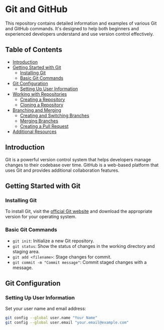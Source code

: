 # Git and GitHub 

This repository contains detailed information and examples of various Git and GitHub commands. It's designed to help both beginners and experienced developers understand and use version control effectively.

## Table of Contents

- [Introduction](#introduction)
- [Getting Started with Git](#getting-started-with-git)
  - [Installing Git](#installing-git)
  - [Basic Git Commands](#basic-git-commands)
- [Git Configuration](#git-configuration)
  - [Setting Up User Information](#setting-up-user-information)
- [Working with Repositories](#working-with-repositories)
  - [Creating a Repository](#creating-a-repository)
  - [Cloning a Repository](#cloning-a-repository)
- [Branching and Merging](#branching-and-merging)
  - [Creating and Switching Branches](#creating-and-switching-branches)
  - [Merging Branches](#merging-branches)
  - [Creating a Pull Request](#creating-a-pull-request)
- [Additional Resources](#additional-resources)

## Introduction

Git is a powerful version control system that helps developers manage changes to their codebase over time. GitHub is a web-based platform that uses Git and provides additional collaboration features.

## Getting Started with Git

### Installing Git

To install Git, visit the [official Git website](https://git-scm.com/download) and download the appropriate version for your operating system.

### Basic Git Commands

- `git init`: Initialize a new Git repository.
- `git status`: Show the status of changes in the working directory and staging area.
- `git add <filename>`: Stage changes for commit.
- `git commit -m "Commit message"`: Commit staged changes with a message.

## Git Configuration

### Setting Up User Information

Set your user name and email address:
```sh
git config --global user.name "Your Name"
git config --global user.email "your.email@example.com"

